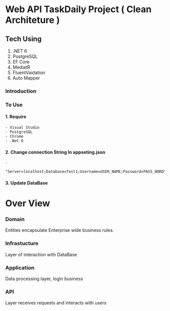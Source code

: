 # Web API TaskDaily Project ( Clean Architeture )
## Tech Using
1. .NET 6
2. PostgreSQL
3. EF Core 
4. MediatR
5. FluentVaidation
6. Auto Mapper

### Introduction
### To Use
#### 1. Require 
    - Visual Studio
    - PostgreSQL
    - Chrome
    - .Net 6
#### 2. Change connection String In appseting.json
    - 
          "Server=localhost;Database=Test1;Username=USER_NAME;Password=PASS_WORD"
#### 3. Update DataBase

# Over View
### Domain
Entities encapsulate Enterprise wide business rules. 
### Infrastucture
Layer of interaction with DataBase
### Application
Data processing layer, login business
### API
Layer receives requests and interacts with users
